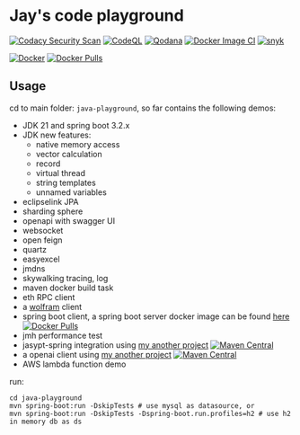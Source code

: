 # Jay's code playground

[![Codacy Security Scan](https://github.com/mustangxu/playground/actions/workflows/codacy.yml/badge.svg?branch=master)](https://github.com/mustangxu/playground/actions/workflows/codacy.yml)
[![CodeQL](https://github.com/mustangxu/playground/actions/workflows/codeql.yml/badge.svg)](https://github.com/mustangxu/playground/actions/workflows/codeql.yml)
[![Qodana](https://github.com/mustangxu/playground/actions/workflows/code_quality.yml/badge.svg)](https://github.com/mustangxu/playground/actions/workflows/code_quality.yml)
[![Docker Image CI](https://github.com/mustangxu/playground/actions/workflows/docker-image.yml/badge.svg)](https://github.com/mustangxu/playground/actions/workflows/docker-image.yml)
[![snyk](https://img.shields.io/snyk/vulnerabilities/github/mustangxu/playground)](https://app.snyk.io/org/mustangxu/project/2148a4dd-96b2-4399-a098-c3a3debd8c51)

 [![Docker](https://img.shields.io/docker/cloud/build/mustangxu/playground)](https://hub.docker.com/r/mustangxu/playground)
 [![Docker Pulls](https://img.shields.io/docker/pulls/mustangxu/playground)](https://hub.docker.com/r/mustangxu/playground)

## Usage
cd to main folder: `java-playground`, so far contains the following demos:
* JDK 21 and spring boot 3.2.x
* JDK new features:
    * native memory access
    * vector calculation
    * record
    * virtual thread
    * string templates
    * unnamed variables
* eclipselink JPA
* sharding sphere
* openapi with swagger UI
* websocket
* open feign
* quartz
* easyexcel
* jmdns
* skywalking tracing, log
* maven docker build task
* eth RPC client
* a [wolfram](https://www.wolframalpha.com/) client
* spring boot client, a spring boot server docker image can be found [here](https://hub.docker.com/repository/docker/mustangxu/spring-boot-admin-server/general) [![Docker Pulls](https://img.shields.io/docker/pulls/mustangxu/spring-boot-admin-server)](https://hub.docker.com/r/mustangxu/spring-boot-admin-server)
* jmh performance test
* jasypt-spring integration using [my another project](https://github.com/mustangxu/jasypt-spring-aws-kms-starter) [![Maven Central](https://img.shields.io/maven-central/v/com.jayxu/jasypt-spring-aws-kms-starter)](https://search.maven.org/artifact/com.jayxu/jasypt-spring-aws-kms-starter)
* a openai client using [my another project](https://github.com/mustangxu/openai4j) 
[![Maven Central](https://img.shields.io/maven-central/v/com.jayxu/openai4j)](https://search.maven.org/artifact/com.jayxu/openai4j)
* AWS lambda function demo

run:
```shell
cd java-playground
mvn spring-boot:run -DskipTests # use mysql as datasource, or
mvn spring-boot:run -DskipTests -Dspring-boot.run.profiles=h2 # use h2 in memory db as ds
```
